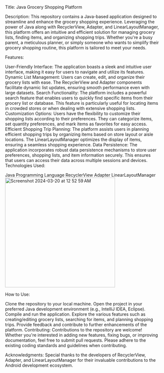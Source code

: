 Title: Java Grocery Shopping Platform

Description:
This repository contains a Java-based application designed to streamline and enhance the grocery shopping experience. Leveraging the power of Java along with RecyclerView, Adapter, and LinearLayoutManager, this platform offers an intuitive and efficient solution for managing grocery lists, finding items, and organizing shopping trips. Whether you're a busy parent, a meticulous planner, or simply someone who wants to simplify their grocery shopping routine, this platform is tailored to meet your needs.

Features:

User-Friendly Interface: The application boasts a sleek and intuitive user interface, making it easy for users to navigate and utilize its features.
Dynamic List Management: Users can create, edit, and organize their grocery lists with ease. The RecyclerView and Adapter components facilitate dynamic list updates, ensuring smooth performance even with large datasets.
Search Functionality: The platform includes a powerful search feature that enables users to quickly find specific items from their grocery list or database. This feature is particularly useful for locating items in crowded stores or when dealing with extensive shopping lists.
Customization Options: Users have the flexibility to customize their shopping lists according to their preferences. They can categorize items, set quantity preferences, and mark items as favorites for easy access.
Efficient Shopping Trip Planning: The platform assists users in planning efficient shopping trips by organizing items based on store layout or aisle locations. The LinearLayoutManager optimizes the display of items, ensuring a seamless shopping experience.
Data Persistence: The application incorporates robust data persistence mechanisms to store user preferences, shopping lists, and item information securely. This ensures that users can access their data across multiple sessions and devices.
Technologies Used:

Java Programming Language
RecyclerView
Adapter
LinearLayoutManager
<img width="359" alt="Screenshot 2024-03-20 at 12 52 59 AM" src="https://github.com/Adityatripathilife/Marketapp/assets/126911195/a8986488-05dd-4335-abef-814ba90894e2">

How to Use:

Clone the repository to your local machine.
Open the project in your preferred Java development environment (e.g., IntelliJ IDEA, Eclipse).
Compile and run the application.
Explore the various features such as creating/editing grocery lists, searching for items, and planning shopping trips.
Provide feedback and contribute to further enhancements of the platform.
Contributing:
Contributions to the repository are welcome! Whether you're interested in adding new features, fixing bugs, or improving documentation, feel free to submit pull requests. Please adhere to the existing coding standards and guidelines when contributing.



Acknowledgments:
Special thanks to the developers of RecyclerView, Adapter, and LinearLayoutManager for their invaluable contributions to the Android development ecosystem.
